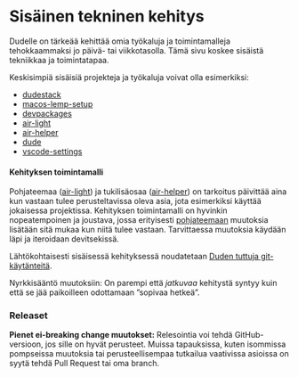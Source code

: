 # Sisäinen tekninen kehitys

Dudelle on tärkeää kehittää omia työkaluja ja toimintamalleja tehokkaammaksi jo päivä- tai viikkotasolla. Tämä sivu koskee sisäistä tekniikkaa ja toimintatapaa.

Keskisimpiä sisäisiä projekteja ja työkaluja voivat olla esimerkiksi:

* [dudestack](https://github.com/digitoimistodude/dudestack)
* [macos-lemp-setup](https://github.com/digitoimistodude/macos-lemp-setup)
* [devpackages](https://github.com/digitoimistodude/devpackages)
* [air-light](https://github.com/digitoimistodude/air-light)
* [air-helper](https://github.com/digitoimistodude/air-helper)
* [dude](https://github.com/digitoimistodude/dude)
* [vscode-settings](https://github.com/ronilaukkarinen/vscode-settings)

#### Kehityksen toimintamalli

Pohjateemaa ([air-light](https://github.com/digitoimistodude/air-light)) ja tukilisäosaa ([air-helper](https://github.com/digitoimistodude/air-helper)) on tarkoitus päivittää aina kun vastaan tulee perusteltavissa oleva asia, jota esimerkiksi käyttää jokaisessa projektissa. Kehityksen toimintamalli on hyvinkin nopeatempoinen ja joustava, jossa erityisesti [pohjateemaan](https://github.com/digitoimistodude/air-light) muutoksia lisätään sitä mukaa kun niitä tulee vastaan. Tarvittaessa muutoksia käydään läpi ja iteroidaan devitsekissä.

Lähtökohtaisesti sisäisessä kehityksessä noudatetaan [Duden tuttuja git-käytänteitä](<.gitbook/assets/git open source>).

Nyrkkisääntö muutoksiin: On parempi että _jatkuvaa_ kehitystä syntyy kuin että se jää paikoilleen odottamaan ”sopivaa hetkeä”.

### Releaset

**Pienet ei-breaking change muutokset:** Relesointia voi tehdä GitHub-versioon, jos sille on hyvät perusteet. Muissa tapauksissa, kuten isommissa pompseissa muutoksia tai perusteellisempaa tutkailua vaativissa asioissa on syytä tehdä Pull Request tai oma branch.
